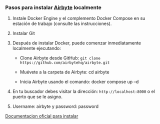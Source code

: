 ### Pasos para instalar [Airbyte](https://docs.airbyte.com/) localmente
1. Instale Docker Engine y el complemento Docker Compose en su estación de trabajo (consulte las instrucciones). 

2. Instalar Git  

3. Después de instalar Docker, puede comenzar inmediatamente localmente ejecutando: 

    -  Clone Airbyte desde GitHub: ```git clone https://github.com/airbytehq/airbyte.git ```

    - Muévete a la carpeta de  Airbyte: cd airbyte 

   - Inicia Airbyte usando el comando:  docker compose up –d  

4. En tu buscador debes visitar la dirección:  ```http://localhost:8000``` o el puerto que se le asigno.

5. Username: airbyte y password: password 
 

[Documentacion oficial para instalar](https://docs.airbyte.com/deploying-airbyte/local-deployment/
)